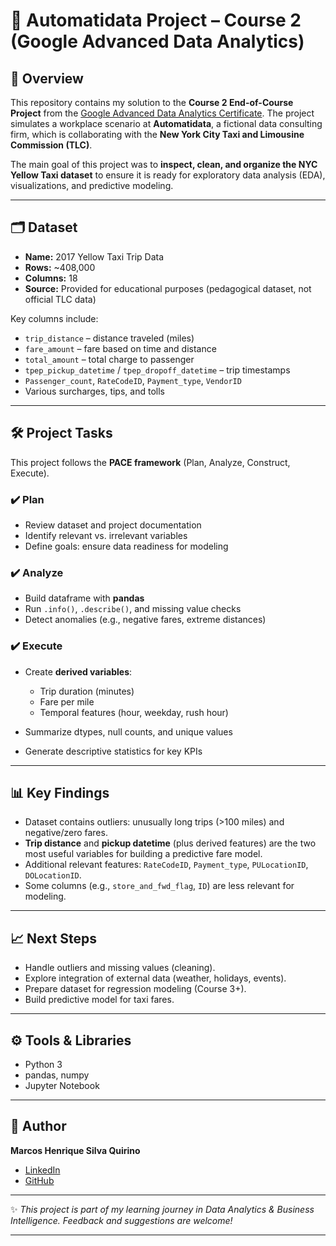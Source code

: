 # 🚖 Automatidata Project – Course 2 (Google Advanced Data Analytics)

## 📌 Overview

This repository contains my solution to the **Course 2 End-of-Course Project** from the [Google Advanced Data Analytics Certificate](https://www.coursera.org/professional-certificates/google-advanced-data-analytics).
The project simulates a workplace scenario at **Automatidata**, a fictional data consulting firm, which is collaborating with the **New York City Taxi and Limousine Commission (TLC)**.

The main goal of this project was to **inspect, clean, and organize the NYC Yellow Taxi dataset** to ensure it is ready for exploratory data analysis (EDA), visualizations, and predictive modeling.

---

## 🗂 Dataset

* **Name:** 2017 Yellow Taxi Trip Data
* **Rows:** \~408,000
* **Columns:** 18
* **Source:** Provided for educational purposes (pedagogical dataset, not official TLC data)

Key columns include:

* `trip_distance` – distance traveled (miles)
* `fare_amount` – fare based on time and distance
* `total_amount` – total charge to passenger
* `tpep_pickup_datetime` / `tpep_dropoff_datetime` – trip timestamps
* `Passenger_count`, `RateCodeID`, `Payment_type`, `VendorID`
* Various surcharges, tips, and tolls

---

## 🛠️ Project Tasks

This project follows the **PACE framework** (Plan, Analyze, Construct, Execute).

### ✔️ Plan

* Review dataset and project documentation
* Identify relevant vs. irrelevant variables
* Define goals: ensure data readiness for modeling

### ✔️ Analyze

* Build dataframe with **pandas**
* Run `.info()`, `.describe()`, and missing value checks
* Detect anomalies (e.g., negative fares, extreme distances)

### ✔️ Execute

* Create **derived variables**:

  * Trip duration (minutes)
  * Fare per mile
  * Temporal features (hour, weekday, rush hour)
* Summarize dtypes, null counts, and unique values
* Generate descriptive statistics for key KPIs

---

## 📊 Key Findings

* Dataset contains outliers: unusually long trips (>100 miles) and negative/zero fares.
* **Trip distance** and **pickup datetime** (plus derived features) are the two most useful variables for building a predictive fare model.
* Additional relevant features: `RateCodeID`, `Payment_type`, `PULocationID`, `DOLocationID`.
* Some columns (e.g., `store_and_fwd_flag`, `ID`) are less relevant for modeling.

---

## 📈 Next Steps

* Handle outliers and missing values (cleaning).
* Explore integration of external data (weather, holidays, events).
* Prepare dataset for regression modeling (Course 3+).
* Build predictive model for taxi fares.

---

## ⚙️ Tools & Libraries

* Python 3
* pandas, numpy
* Jupyter Notebook

---

## 👤 Author

**Marcos Henrique Silva Quirino**

* [LinkedIn](https://www.linkedin.com/in/marcoshsq/)
* [GitHub](https://github.com/marcoshsq)

---

✨ *This project is part of my learning journey in Data Analytics & Business Intelligence. Feedback and suggestions are welcome!*

---

